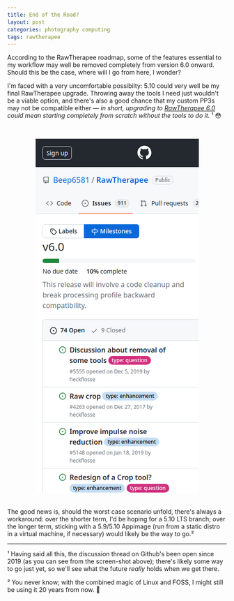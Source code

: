 ```yaml
---
title: End of the Road?
layout: post
categories: photography computing
tags: rawtherapee
---
```


According to the RawTherapee roadmap, some of the features essential to my workflow may well be removed completely from version 6.0 onward. Should this be the case, where will I go from here, I wonder?

I'm faced with a very uncomfortable possibilty: 5.10 could very well be my final RawTherapee upgrade. Throwing away the tools I need just wouldn't be a viable option, and there's also a good chance that my custom PP3s may not be compatible either — _in short, upgrading to [RawTherapee 6.0](https://github.com/Beep6581/RawTherapee/milestone/10) could mean starting completely from scratch without the tools to do it._ ¹ 😳

<p><br><center><img src="https://raw.githubusercontent.com/martbetz/martbetz.github.io/main/_includes/custom/rt6.png" alt="RT 6.0 Roadmap"></center><br></p>

<!-- In an ideal world, things would be more flexible (think of the way plugins work in GIMP or addons work in Firefox); tools could be maintained independently, and the user would get to choose their own destiny. Unfortunately, though, this isn't practically possible; I'm merely affording myself the luxury of a brief flight of fantacy. -->

The good news is, should the worst case scenario unfold, there's always a workaround: over the shorter term, I'd be hoping for a 5.10 LTS branch; over the longer term, sticking with a 5.9/5.10 Appimage (run from a static distro in a virtual machine, if necessary) would likely be the way to go.²

---

¹ Having said all this, the discussion thread on Github's been open since 2019 (as you can see from the screen-shot above); there's likely some way to go just yet, so we'll see what the future _really_ holds when we get there.

² You never know; with the combined magic of Linux and FOSS, I might still be using it 20 years from now. 💾 
